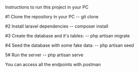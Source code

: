 Instructions to run this project in your PC

#1 Clone the repository in your PC
    -- git clone <repositoryname>

#2 Install laravel dependencies 
    -- composer install

#3 Create the database and it's tables: 
    -- php artisan migrate

#4 Seed the database with some fake data:
    -- php artisan seed

5# Run the server
    -- php artisan serve

You can access all the endpoints with postman